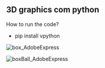 ## 3D graphics com python

How to run the code?
- pip install vpython   


![box_AdobeExpress](https://user-images.githubusercontent.com/56925726/211059030-a451d5c9-b8f5-4d50-a0e8-4a7a5c468f5d.gif)


![boxBall_AdobeExpress](https://user-images.githubusercontent.com/56925726/211059084-28a7c8b1-1fa2-477f-9e3b-3fbb6954b371.gif)

